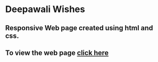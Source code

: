 # Deepawali Wishes

## Responsive Web page created using html and css.

## To view the web page [click here](https://dnived.github.io/deepawali-wishes/)
